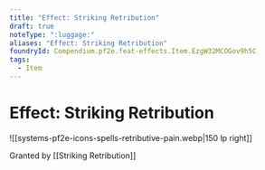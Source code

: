 ```yaml
---
title: "Effect: Striking Retribution"
draft: true
noteType: ":luggage:"
aliases: "Effect: Striking Retribution"
foundryId: Compendium.pf2e.feat-effects.Item.EzgW32MCOGov9h5C
tags:
  - Item
---
```


# Effect: Striking Retribution
![[systems-pf2e-icons-spells-retributive-pain.webp|150 lp right]]

Granted by [[Striking Retribution]]
